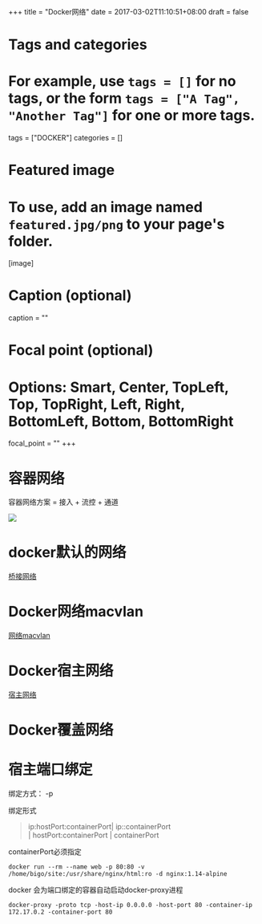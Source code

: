 +++
title = "Docker网络"
date = 2017-03-02T11:10:51+08:00
draft = false

# Tags and categories
# For example, use `tags = []` for no tags, or the form `tags = ["A Tag", "Another Tag"]` for one or more tags.
tags = ["DOCKER"]
categories = []

# Featured image
# To use, add an image named `featured.jpg/png` to your page's folder. 
[image]
  # Caption (optional)
  caption = ""

  # Focal point (optional)
  # Options: Smart, Center, TopLeft, Top, TopRight, Left, Right, BottomLeft, Bottom, BottomRight
  focal_point = ""
+++


# 容器网络

容器网络方案 = 接入 + 流控 + 通道

![](/img/container-netowork.png)




# docker默认的网络

[桥接网络](/post/docker_network_bridge/)


# Docker网络macvlan

[网络macvlan](/post/docker_network_macvlan/)

# Docker宿主网络

[宿主网络](/post/docker-network-host/)

# Docker覆盖网络

# 宿主端口绑定

绑定方式： -p


绑定形式

>ip:hostPort:containerPort| ip::containerPort \
  | hostPort:containerPort | containerPort

containerPort必须指定

```
docker run --rm --name web -p 80:80 -v /home/bigo/site:/usr/share/nginx/html:ro -d nginx:1.14-alpine
```

docker 会为端口绑定的容器自动启动docker-proxy进程
```
docker-proxy -proto tcp -host-ip 0.0.0.0 -host-port 80 -container-ip 172.17.0.2 -container-port 80
```


